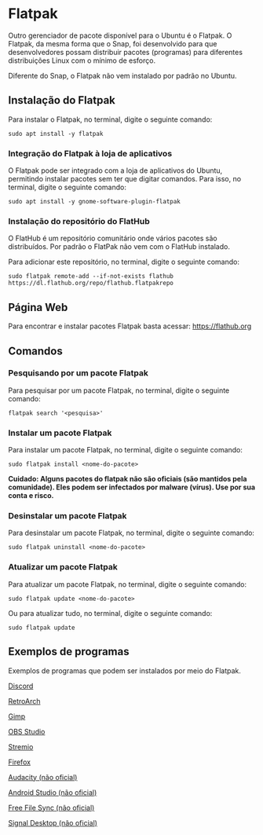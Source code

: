 # Flatpak

Outro gerenciador de pacote disponível para o Ubuntu é o Flatpak. O Flatpak, da mesma forma que o Snap, foi desenvolvido para que desenvolvedores possam distribuir pacotes (programas) para diferentes distribuições Linux com o mínimo de esforço.

Diferente do Snap, o Flatpak não vem instalado por padrão no Ubuntu.

## Instalação do Flatpak

Para instalar o Flatpak, no terminal, digite o seguinte comando:

```
sudo apt install -y flatpak
```

### Integração do Flatpak à loja de aplicativos

O Flatpak pode ser integrado com a loja de aplicativos do Ubuntu, permitindo instalar pacotes sem ter que digitar comandos. Para isso, no terminal, digite o seguinte comando:

```
sudo apt install -y gnome-software-plugin-flatpak
```

### Instalação do repositório do FlatHub

O FlatHub é um repositório comunitário onde vários pacotes são distribuídos. Por padrão o FlatPak não vem com o FlatHub instalado. 

Para adicionar este repositório, no terminal, digite o seguinte comando:

```
sudo flatpak remote-add --if-not-exists flathub https://dl.flathub.org/repo/flathub.flatpakrepo
```

## Página Web

Para encontrar e instalar pacotes Flatpak basta acessar: https://flathub.org

## Comandos

### Pesquisando por um pacote Flatpak

Para pesquisar por um pacote Flatpak, no terminal, digite o seguinte comando:

```
flatpak search '<pesquisa>'
```

### Instalar um pacote Flatpak

Para instalar um pacote Flatpak, no terminal, digite o seguinte comando:

```
sudo flatpak install <nome-do-pacote>
```

**Cuidado: Alguns pacotes do flatpak não são oficiais (são mantidos pela comunidade). Eles podem ser infectados por malware (vírus). Use por sua conta e risco.**

### Desinstalar um pacote Flatpak

Para desinstalar um pacote Flatpak, no terminal, digite o seguinte comando:

```
sudo flatpak uninstall <nome-do-pacote>
```

### Atualizar um pacote Flatpak

Para atualizar um pacote Flatpak, no terminal, digite o seguinte comando:

```
sudo flatpak update <nome-do-pacote>
```

Ou para atualizar tudo, no terminal, digite o seguinte comando:

```
sudo flatpak update
```

## Exemplos de programas

Exemplos de programas que podem ser instalados por meio do Flatpak.

[Discord](https://flathub.org/apps/com.discordapp.Discord)

[RetroArch](https://flathub.org/apps/org.libretro.RetroArch)

[Gimp](https://flathub.org/apps/org.gimp.GIMP)

[OBS Studio](https://flathub.org/apps/com.obsproject.Studio)

[Stremio](https://flathub.org/apps/com.stremio.Stremio)

[Firefox](https://flathub.org/apps/org.mozilla.firefox)

[Audacity (não oficial)](https://flathub.org/apps/org.audacityteam.Audacity)

[Android Studio (não oficial)](https://flathub.org/apps/com.google.AndroidStudio)

[Free File Sync (não oficial)](https://flathub.org/apps/org.freefilesync.FreeFileSync)

[Signal Desktop (não oficial)](https://flathub.org/apps/org.signal.Signal)